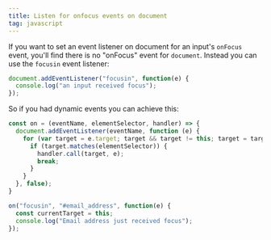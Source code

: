 ```yaml
---
title: Listen for onfocus events on document 
tag: javascript
---
```


If you want to set an event listener on document for an input's `onFocus` event, you'll find there is no "onFocus" event for `document`. Instead you can use the `focusin` event listener:

```js
document.addEventListener("focusin", function(e) {
  console.log("an input received focus");
});
```

So if you had dynamic events you can achieve this:

```js
const on = (eventName, elementSelector, handler) => {
  document.addEventListener(eventName, function (e) {
    for (var target = e.target; target && target != this; target = target.parentNode) {
      if (target.matches(elementSelector)) {
        handler.call(target, e);
        break;
      }
    }
  }, false);
}

on("focusin", "#email_address", function(e) {
  const currentTarget = this;
  console.log("Email address just received focus");
});
```
